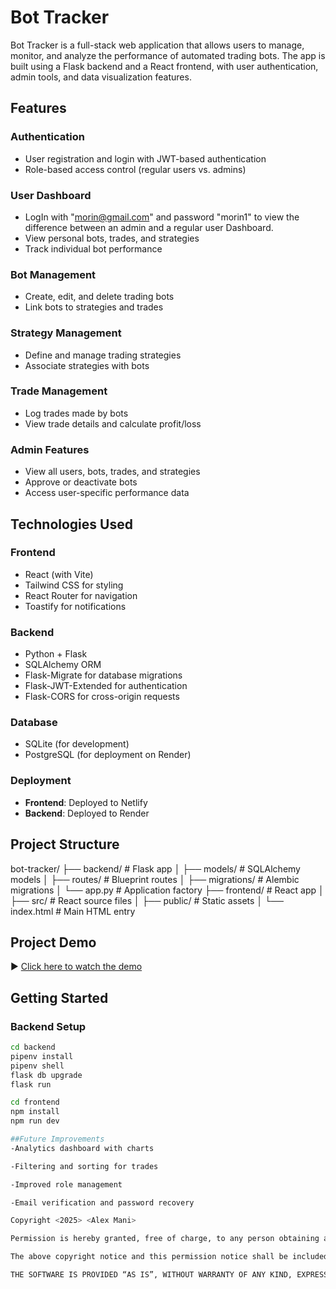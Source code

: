 # Bot Tracker

Bot Tracker is a full-stack web application that allows users to manage, monitor, and analyze the performance of automated trading bots. The app is built using a Flask backend and a React frontend, with user authentication, admin tools, and data visualization features.

## Features

### Authentication
- User registration and login with JWT-based authentication
- Role-based access control (regular users vs. admins)

### User Dashboard
- LogIn with "morin@gmail.com" and password "morin1" to view the difference between an admin and a regular user Dashboard.
- View personal bots, trades, and strategies
- Track individual bot performance

### Bot Management
- Create, edit, and delete trading bots
- Link bots to strategies and trades

### Strategy Management
- Define and manage trading strategies
- Associate strategies with bots

### Trade Management
- Log trades made by bots
- View trade details and calculate profit/loss

### Admin Features
- View all users, bots, trades, and strategies
- Approve or deactivate bots
- Access user-specific performance data

## Technologies Used

### Frontend
- React (with Vite)
- Tailwind CSS for styling
- React Router for navigation
- Toastify for notifications

### Backend
- Python + Flask
- SQLAlchemy ORM
- Flask-Migrate for database migrations
- Flask-JWT-Extended for authentication
- Flask-CORS for cross-origin requests

### Database
- SQLite (for development)
- PostgreSQL (for deployment on Render)

### Deployment
- **Frontend**: Deployed to Netlify
- **Backend**: Deployed to Render

## Project Structure
bot-tracker/
├── backend/ # Flask app
│ ├── models/ # SQLAlchemy models
│ ├── routes/ # Blueprint routes
│ ├── migrations/ # Alembic migrations
│ └── app.py # Application factory
├── frontend/ # React app
│ ├── src/ # React source files
│ ├── public/ # Static assets
│ └── index.html # Main HTML entry

##  Project Demo

▶️ [Click here to watch the demo](https://youtu.be/fsEXLZi0Y8s)



## Getting Started

### Backend Setup

```bash
cd backend
pipenv install
pipenv shell
flask db upgrade
flask run

cd frontend
npm install
npm run dev

##Future Improvements
-Analytics dashboard with charts

-Filtering and sorting for trades

-Improved role management

-Email verification and password recovery

Copyright <2025> <Alex Mani>

Permission is hereby granted, free of charge, to any person obtaining a copy of this software and associated documentation files (the “Software”), to deal in the Software without restriction, including without limitation the rights to use, copy, modify, merge, publish, distribute, sublicense, and/or sell copies of the Software, and to permit persons to whom the Software is furnished to do so, subject to the following conditions:

The above copyright notice and this permission notice shall be included in all copies or substantial portions of the Software.

THE SOFTWARE IS PROVIDED “AS IS”, WITHOUT WARRANTY OF ANY KIND, EXPRESS OR IMPLIED, INCLUDING BUT NOT LIMITED TO THE WARRANTIES OF MERCHANTABILITY, FITNESS FOR A PARTICULAR PURPOSE AND NONINFRINGEMENT. IN NO EVENT SHALL THE AUTHORS OR COPYRIGHT HOLDERS BE LIABLE FOR ANY CLAIM, DAMAGES OR OTHER LIABILITY, WHETHER IN AN ACTION OF CONTRACT, TORT OR OTHERWISE, ARISING FROM, OUT OF OR IN CONNECTION WITH THE SOFTWARE OR THE USE OR OTHER DEALINGS IN THE SOFTWARE.

